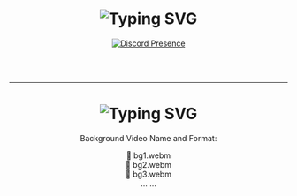 <!-- 🎯 Discord Presence -->
<h1 align="center">
  <img src="https://readme-typing-svg.herokuapp.com?font=Pacifico&pause=1000&color=326EFF&background=69FF2000&center=true&vCenter=true&repeat=false&width=435&lines=Discord" alt="Typing SVG" />
</h1>

<p align="center">
  <a href="https://discord.com/users/1001063456566415400">
    <img src="https://lanyard.cnrad.dev/api/1001063456566415400?theme=dark&bg=1e1e1e&borderRadius=8px&idleMessage=Probably+working+on+something+cool..." alt="Discord Presence" />
  </a>
</p>

<br>
<br>

---
<!-- 💻 Background Videos -->
<h1 align="center">
  <img src="https://readme-typing-svg.herokuapp.com?font=Pacifico&pause=1000&color=a1f9ff&background=69FF2000&center=true&vCenter=true&repeat=false&width=435&lines=Install+Background+Videos" alt="Typing SVG" />
</h1>

<p align="center">
  Background Video Name and Format:
</p>

<div align="center">
📁 bg1.webm<br>
📁 bg2.webm<br>
📁 bg3.webm<br>
  ...
  ...
</div>
